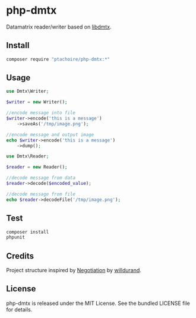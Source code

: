 # php-dmtx

Datamatrix reader/writer based on [libdmtx](http://www.libdmtx.org/).

## Install

```sh
composer require "ptachoire/php-dmtx:*"
```

## Usage

```php
use Dmtx\Writer;

$writer = new Writer();

//encode message into file
$writer->encode('this is a message')
    ->saveAs('/tmp/image.png');

//encode message and output image 
echo $writer->encode('this is a message')
    ->dump();
```

```php
use Dmtx\Reader;

$reader = new Reader();

//decode message from data
$reader->decode($encoded_value);

//decode message from file 
echo $reader->decodeFile('/tmp/image.png');
```

## Test

```sh
composer install
phpunit
```

## Credits

Project structure inspired by
[Negotiation](https://github.com/willdurand/Negotiation) by
[willdurand](https://github.com/willdurand).

## License

php-dmtx is released under the MIT License. See the bundled LICENSE file for
details.
